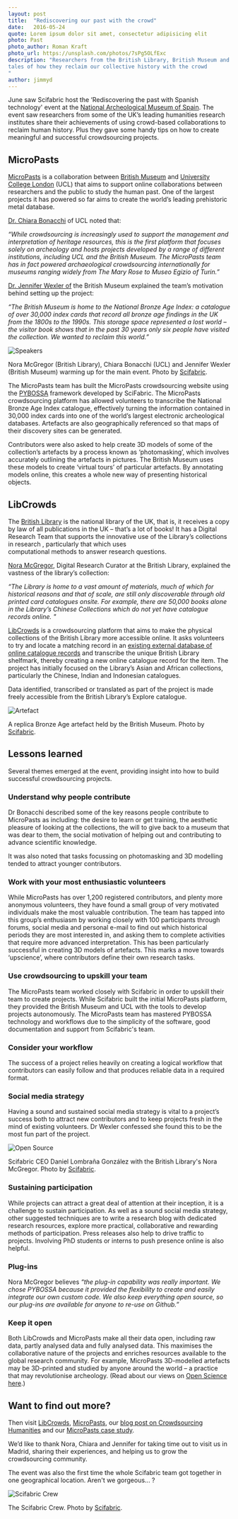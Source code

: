 ```yaml
---
layout: post
title:  "Rediscovering our past with the crowd"
date:   2016-05-24 
quote: Lorem ipsum dolor sit amet, consectetur adipisicing elit
photo: Past
photo_author: Roman Kraft
photo_url: https://unsplash.com/photos/7sPg5OLfExc
description: "Researchers from the British Library, British Museum and University College London visit Madrid to share 
tales of how they reclaim our collective history with the crowd
"
author: jimmyd
---
```


June saw Scifabric host the ‘Rediscovering the past with Spanish technology' event at the 
[National Archeological Museum of Spain](http://www.man.es/man/home). The event saw researchers from some of the UK’s 
leading humanities research institutes share their achievements of using crowd-based collaborations to reclaim human history. 
Plus they gave some handy tips on how to create meaningful and successful crowdsourcing projects.

## MicroPasts

[MicroPasts](http://Micropasts.org/) is a collaboration between [British Museum](http://www.britishmuseum.org/) 
and [University College London](http://www.ucl.ac.uk/) (UCL) that aims to support online 
collaborations between researchers and the public to study the human past. One of the largest 
projects it has powered so far aims to create the world’s leading prehistoric metal database. 

[Dr. Chiara Bonacchi](http://www.ucl.ac.uk/archaeology/people/staff/honorary/bonacchi) of UCL noted that:

*“While crowdsourcing is increasingly used to support the management and interpretation of 
heritage resources, this is the first platform that focuses solely on archeology and hosts 
projects developed by a range of different institutions, including UCL and the British Museum. 
The MicroPasts team has in fact powered archaeological crowdsourcing internationally for museums ranging widely from 
The Mary Rose to Museo Egizio of Turin.”*

[Dr. Jennifer Wexler of](http://www.britishmuseum.org/about_us/departments/staff/portable_antiquities_treasure/jennifer_wexler.aspx) 
the British Museum explained the team’s motivation behind setting up the project:

*“The British Museum is home to the National Bronze Age Index: a catalogue of over 30,000 index 
cards that record all bronze age findings in the UK from the 1800s to the 1990s. This storage 
space represented a lost world – the visitor book shows that in the past 30 years only six people 
have visited the collection. We wanted to reclaim this world.”*

 ![Speakers](/assets/img/blog/Speakers.JPG)
<p class="post-caption">Nora McGregor (British Library), Chiara Bonacchi (UCL) and Jennifer Wexler (British Museum) warming up for the main event. Photo by <a href="http://scifabric.com/">Scifabric</a>.</p>

The MicroPasts team has built the MicroPasts crowdsourcing website using the [PYBOSSA](http://pybossa.com/) 
framework developed by SciFabric. The MicroPasts crowdsourcing platform has allowed volunteers 
to transcribe the National Bronze Age Index catalogue, effectively turning the information contained in 30,000 index cards 
into one of the world’s largest electronic archeological databases. Artefacts are also geographically 
referenced so that maps of their discovery sites can be generated.

Contributors were also asked to help create 3D models of some of the collection’s artefacts by a 
process known as ‘photomasking’, which involves accurately outlining the artefacts in pictures. 
The British Museum uses these models to create ‘virtual tours’ of particular artefacts. 
By annotating models online, this creates a whole new way of presenting historical objects.

## LibCrowds

The [British Library](http://www.bl.uk/) is the national library of the UK, that is, it receives a copy by law 
of all publications in the UK – that’s a lot of books! It has a Digital Research Team that 
supports the innovative use of the Library’s collections in research , particularly that which uses  
computational methods to answer research questions.

[Nora McGregor](http://www.bl.uk/people/experts/nora-mcgregor), Digital Research Curator 
at the British Library, explained the vastness of the library’s collection:

*“The Library is home to a vast amount of materials, much of which for historical reasons 
and that of scale, are still only discoverable through old printed card catalogues onsite.
For example, there are 50,000 books alone in the Library’s Chinese Collections which do not 
yet have catalogue records online. "* 

[LibCrowds](https://www.libcrowds.com/) is a crowdsourcing platform that aims to make the 
physical collections of the British Library more accessible online. It asks volunteers to 
try and locate a matching record in an [existing external database of online catalogue records](https://www.oclc.org/worldcat.en.html) 
and transcribe the unique British Library shelfmark, thereby creating a new online catalogue 
record for the item. The project has initially focused on the Library’s Asian and African 
collections, particularly the Chinese, Indian and Indonesian catalogues. 

Data identified, transcribed or translated as part of the project is made freely accessible
 from the British Library’s Explore catalogue.

 ![Artefact](/assets/img/blog/Artefact.JPG)
<p class="post-caption">A replica Bronze Age artefact held by the British Museum. Photo by <a href="http://scifabric.com/">Scifabric</a>.</p>

## Lessons learned

Several themes emerged at the event, providing insight into how to build successful crowdsourcing 
projects.

### Understand why people contribute

Dr Bonacchi described some of the key reasons people contribute to MicroPasts as including: 
the desire to learn or get training, the aesthetic pleasure of looking at the collections, 
the will to give back to a museum that was dear to them, the social motivation of helping out 
and contributing to advance scientific knowledge.

It was also noted that tasks focussing on photomasking and 3D modelling tended to attract younger contributors. 

### Work with your most enthusiastic volunteers

While MicroPasts has over 1,200 registered contributors, and plenty more anonymous volunteers, 
they have found a small group of very motivated
 individuals make the most valuable contribution. The team has tapped into this group’s enthusiasm 
 by working closely with 100 participants through forums, social media and personal e-mail to find 
 out which historical periods they are most interested in, and asking them to complete activities 
 that require more advanced interpretation. This has been particularly successful in creating 3D 
 models of artefacts. This marks a move towards ‘upscience’, where contributors define their own research tasks.

### Use crowdsourcing to upskill your team

The MicroPasts team worked closely with Scifabric in order to upskill their team to create projects. 
While Scifabric built the initial MicroPasts platform, they provided the British Museum and UCL with 
the tools to develop projects autonomously. The MicroPasts team has mastered PYBOSSA technology and 
workflows due to the simplicity of the software, good documentation and support from Scifabric's team.

### Consider your workflow

The success of a project relies heavily on creating a logical workflow that contributors can 
easily follow and that produces reliable data in a required format.

### Social media strategy

Having a sound and sustained social media strategy is vital to a project’s success both to 
attract new contributors and to keep projects fresh in the mind of existing volunteers. 
Dr Wexler confessed she found this to be the most fun part of the project.

 ![Open Source](/assets/img/blog/OpenSource.JPG)
<p class="post-caption">Scifabric CEO Daniel Lombraña González with the British Library's Nora McGregor. Photo by <a href="http://scifabric.com/">Scifabric</a>.</p>

### Sustaining participation

While projects can attract a great deal of attention at their inception, it is a challenge 
to sustain participation. As well as a sound social media strategy, other suggested techniques 
are to write a research blog with dedicated research resources, explore more practical, collaborative 
and rewarding methods of participation. Press releases also help to drive traffic to projects. 
Involving PhD students or interns to push presence online is also helpful.

### Plug-ins

Nora McGregor believes *“the plug-in capability was really important. We chose PYBOSSA because 
it provided the flexibility to create and easily integrate our own custom code. 
We also keep everything open source, so our plug-ins are available for anyone to re-use on Github.”*

### Keep it open

Both LibCrowds and MicroPasts make all their data open, including raw data, partly analysed 
data and fully analysed data. This maximises the collaborative nature of the projects and 
enriches resources available to the global research community. For example, MicroPasts 
3D-modelled artefacts may be 3D-printed and studied by anyone around the world – a practice 
that may revolutionise archeology. (Read about our views on [Open Science here](http://scifabric.com/blog/2016/03/27/Open-Science.html).)

## Want to find out more?

Then visit [LibCrowds](https://www.libcrowds.com/), [MicroPasts](http://Micropasts.org/), 
our [blog post on Crowdsourcing Humanities](http://scifabric.com/blog/2015/07/20/Crowdsourcing_Humanities.html) 
and our [MicroPasts case study](http://scifabric.com/success-stories/MicroPasts/).

We’d like to thank Nora, Chiara and Jennifer for taking time out to visit us in Madrid, sharing 
their experiences, and helping us to grow the crowdsourcing community. 

The event was also the first time the whole Scifabric team got together in one geographical location. Aren't we gorgeous... ? 

 ![Scifabric Crew](/assets/img/blog/TeamMadrid.JPG)
<p class="post-caption">The Scifabric Crew. Photo by <a href="http://scifabric.com/">Scifabric</a>.</p>
